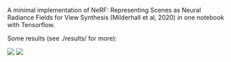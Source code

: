 A minimal implementation of NeRF: Representing Scenes as Neural Radiance Fields for View Synthesis (Milderhall et al, 2020) in one notebook with Tensorflow.

Some results (see ./results/ for more):

![](https://github.com/tlikhit/nerf-from-scratch/blob/main/results/nerfFernyRock.gif)
![](https://github.com/tlikhit/nerf-from-scratch/blob/main/results/nerfFire.gif)

